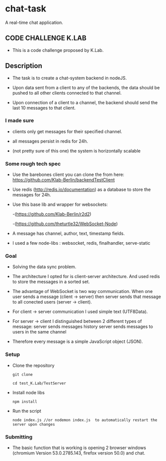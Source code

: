 # chat-task
A real-time chat application.

## CODE CHALLENGE K.LAB

- This is a code challenge proposed by K.Lab.

## Description

- The task is to create a chat-system backend in nodeJS. 

- Upon data sent from a client to any of the backends, the data should be pushed to all other clients connected to that channel.

- Upon connection of a client to a channel, the backend should send the last 10 messages to that client.

### I made sure

- clients only get messages for their specified channel.

- all messages persist in redis for 24h.

- (not pretty sure of this one) the system is horizontally scalable

### Some rough tech spec

- Use the barebones client  you can clone the from here: https://github.com/Klab-Berlin/backendTestClient

- Use redis (http://redis.io/documentation) as a database to store the messages for 24h.

- Use this base lib and wrapper for websockets:

   -(https://github.com/Klab-Berlin/r2d2)

   -(https://github.com/theturtle32/WebSocket-Node)

- A message has channel, author, text, timestamp fields.

- I used a few node-libs : websocket, redis, finalhandler, serve-static


### Goal

- Solving the data sync problem.

- The architecture I opted for is client-server architecture. And used redis to store the messages in a sorted set.
- The advantage of WebSocket is two way communication. When one user sends a message (client -> server) then server sends that message to all conected users (server -> client).
- For client -> server communication I used simple text (UTF8Data).
- For server -> client I distinguished between 2 different types of message:
 server sends messages history
 server sends messages to users in the same channel
- Therefore every message is a simple JavaScript object (JSON).

### Setup 
- Clone the repository

    ```
    git clone 
    ```
    ```
    cd test_K.Lab/TestServer
    ```

- Install node libs
    ```
    npm install
    ```
- Run the script

    ```
    node index.js //or nodemon index.js  to automatically restart the server upon changes
    ```	

### Submitting

- The basic function that is working is opening 2 browser windows (chromium Version 53.0.2785.143, firefox version 50.0) and chat.
